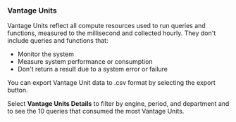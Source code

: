 ### Vantage Units

Vantage Units reflect all compute resources used to run queries and functions, measured to the millisecond and collected hourly. They don't include queries and functions that:
- Monitor the system
- Measure system performance or consumption
- Don't return a result due to a system error or failure

You can export Vantage Unit data to .csv format by selecting the export button.

Select **Vantage Units Details** to filter by engine, period, and department and to see the 10 queries that consumed the most Vantage Units.

